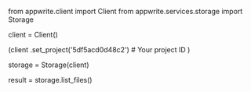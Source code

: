 from appwrite.client import Client
from appwrite.services.storage import Storage

client = Client()

(client
  .set_project('5df5acd0d48c2') # Your project ID
)

storage = Storage(client)

result = storage.list_files()
